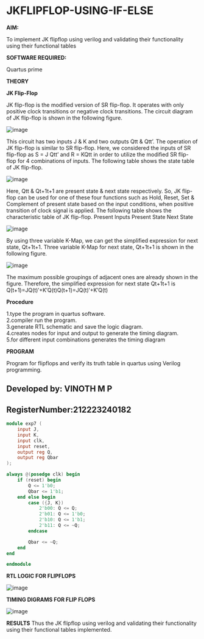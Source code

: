 # JKFLIPFLOP-USING-IF-ELSE

**AIM:** 

To implement  JK flipflop using verilog and validating their functionality using their functional tables

**SOFTWARE REQUIRED:**

Quartus prime

**THEORY**

**JK Flip-Flop**

JK flip-flop is the modified version of SR flip-flop. It operates with only positive clock transitions or negative clock transitions. The circuit diagram of JK flip-flop is shown in the following figure.

![image](https://github.com/naavaneetha/JKFLIPFLOP-USING-IF-ELSE/assets/154305477/a649c30b-232b-4558-b188-fd6c09845180)


This circuit has two inputs J & K and two outputs Qtt & Qtt’. The operation of JK flip-flop is similar to SR flip-flop. Here, we considered the inputs of SR flip-flop as S = J Qtt’ and R = KQtt in order to utilize the modified SR flip-flop for 4 combinations of inputs. The following table shows the state table of JK flip-flop.

![image](https://github.com/naavaneetha/JKFLIPFLOP-USING-IF-ELSE/assets/154305477/c4360742-e8a8-4937-b089-c46c0433f9a3)

 
Here, Qtt & Qt+1t+1 are present state & next state respectively. So, JK flip-flop can be used for one of these four functions such as Hold, Reset, Set & Complement of present state based on the input conditions, when positive transition of clock signal is applied. The following table shows the characteristic table of JK flip-flop. Present Inputs Present State Next State
 
![image](https://github.com/naavaneetha/JKFLIPFLOP-USING-IF-ELSE/assets/154305477/6c275261-a6d5-4c37-a3a7-1e88ca11c4cd)

By using three variable K-Map, we can get the simplified expression for next state, Qt+1t+1. Three variable K-Map for next state, Qt+1t+1 is shown in the following figure.
 
![image](https://github.com/naavaneetha/JKFLIPFLOP-USING-IF-ELSE/assets/154305477/5174f41b-0ce0-4329-a372-6d1943ea6673)

The maximum possible groupings of adjacent ones are already shown in the figure. Therefore, the simplified expression for next state Qt+1t+1 is Q(t+1)=JQ(t)′+K′Q(t)Q(t+1)=JQ(t)′+K′Q(t)

**Procedure**

1.type the program in quartus software. </br>
2.compiler run the program. </br>
3.generate RTL schematic and save the logic diagram. </br>
4.creates nodes for input and output to generate the timing diagram. </br>
5.for different input combinations generates the timing diagram </br>

**PROGRAM**

Program for flipflops and verify its truth table in quartus using Verilog programming. 
## Developed by: VINOTH M P 
## RegisterNumber:212223240182

```verilog
module exp7 (
    input J,
    input K,
    input clk,
    input reset,
    output reg Q,
    output reg Qbar
);

always @(posedge clk) begin
    if (reset) begin
        Q <= 1'b0;
        Qbar <= 1'b1;
    end else begin
        case ({J, K})
            2'b00: Q <= Q;            
            2'b01: Q <= 1'b0;         
            2'b10: Q <= 1'b1;         
            2'b11: Q <= ~Q;           
        endcase

        Qbar <= ~Q; 
    end
end

endmodule

```

**RTL LOGIC FOR FLIPFLOPS**

![image](https://github.com/user-attachments/assets/fe6106c5-8922-448b-a862-96daa1e5f01c)


**TIMING DIGRAMS FOR FLIP FLOPS**

![image](https://github.com/user-attachments/assets/ddbb211f-d74c-4f6e-b754-65a48c787800)


**RESULTS**
Thus the JK flipflop using verilog and validating their functionality using their functional tables implemented.
